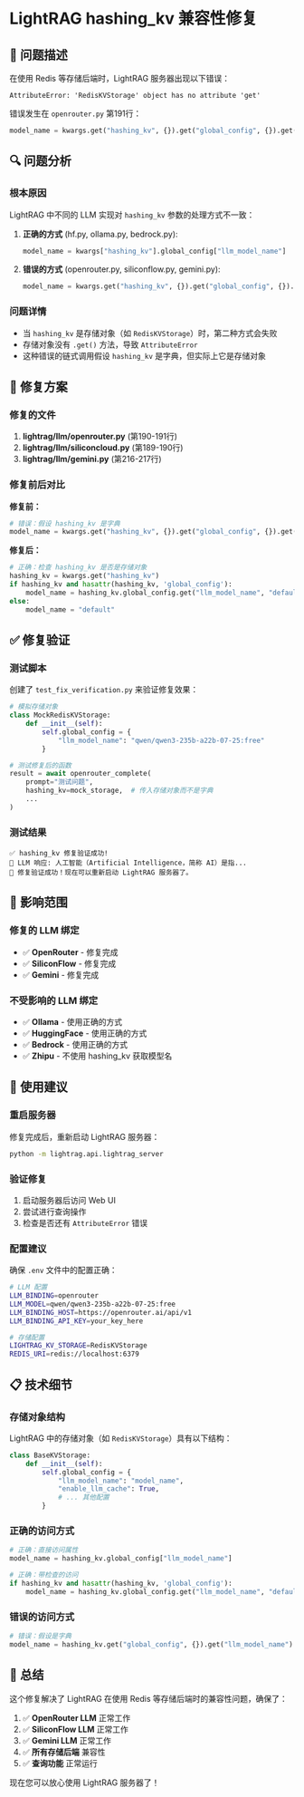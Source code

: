 # LightRAG hashing_kv 兼容性修复

## 🐛 问题描述

在使用 Redis 等存储后端时，LightRAG 服务器出现以下错误：

```
AttributeError: 'RedisKVStorage' object has no attribute 'get'
```

错误发生在 `openrouter.py` 第191行：
```python
model_name = kwargs.get("hashing_kv", {}).get("global_config", {}).get("llm_model_name", "openai/gpt-4o-mini")
```

## 🔍 问题分析

### 根本原因
LightRAG 中不同的 LLM 实现对 `hashing_kv` 参数的处理方式不一致：

1. **正确的方式** (hf.py, ollama.py, bedrock.py):
   ```python
   model_name = kwargs["hashing_kv"].global_config["llm_model_name"]
   ```

2. **错误的方式** (openrouter.py, siliconflow.py, gemini.py):
   ```python
   model_name = kwargs.get("hashing_kv", {}).get("global_config", {}).get("llm_model_name", default)
   ```

### 问题详情
- 当 `hashing_kv` 是存储对象（如 `RedisKVStorage`）时，第二种方式会失败
- 存储对象没有 `.get()` 方法，导致 `AttributeError`
- 这种错误的链式调用假设 `hashing_kv` 是字典，但实际上它是存储对象

## 🔧 修复方案

### 修复的文件

1. **lightrag/llm/openrouter.py** (第190-191行)
2. **lightrag/llm/siliconcloud.py** (第189-190行)  
3. **lightrag/llm/gemini.py** (第216-217行)

### 修复前后对比

**修复前：**
```python
# 错误：假设 hashing_kv 是字典
model_name = kwargs.get("hashing_kv", {}).get("global_config", {}).get("llm_model_name", "default")
```

**修复后：**
```python
# 正确：检查 hashing_kv 是否是存储对象
hashing_kv = kwargs.get("hashing_kv")
if hashing_kv and hasattr(hashing_kv, 'global_config'):
    model_name = hashing_kv.global_config.get("llm_model_name", "default")
else:
    model_name = "default"
```

## ✅ 修复验证

### 测试脚本
创建了 `test_fix_verification.py` 来验证修复效果：

```python
# 模拟存储对象
class MockRedisKVStorage:
    def __init__(self):
        self.global_config = {
            "llm_model_name": "qwen/qwen3-235b-a22b-07-25:free"
        }

# 测试修复后的函数
result = await openrouter_complete(
    prompt="测试问题",
    hashing_kv=mock_storage,  # 传入存储对象而不是字典
    ...
)
```

### 测试结果
```
✅ hashing_kv 修复验证成功!
📝 LLM 响应: 人工智能（Artificial Intelligence，简称 AI）是指...
🎉 修复验证成功！现在可以重新启动 LightRAG 服务器了。
```

## 🎯 影响范围

### 修复的 LLM 绑定
- ✅ **OpenRouter** - 修复完成
- ✅ **SiliconFlow** - 修复完成  
- ✅ **Gemini** - 修复完成

### 不受影响的 LLM 绑定
- ✅ **Ollama** - 使用正确的方式
- ✅ **HuggingFace** - 使用正确的方式
- ✅ **Bedrock** - 使用正确的方式
- ✅ **Zhipu** - 不使用 hashing_kv 获取模型名

## 🚀 使用建议

### 重启服务器
修复完成后，重新启动 LightRAG 服务器：

```bash
python -m lightrag.api.lightrag_server
```

### 验证修复
1. 启动服务器后访问 Web UI
2. 尝试进行查询操作
3. 检查是否还有 `AttributeError` 错误

### 配置建议
确保 `.env` 文件中的配置正确：

```bash
# LLM 配置
LLM_BINDING=openrouter
LLM_MODEL=qwen/qwen3-235b-a22b-07-25:free
LLM_BINDING_HOST=https://openrouter.ai/api/v1
LLM_BINDING_API_KEY=your_key_here

# 存储配置
LIGHTRAG_KV_STORAGE=RedisKVStorage
REDIS_URI=redis://localhost:6379
```

## 📋 技术细节

### 存储对象结构
LightRAG 中的存储对象（如 `RedisKVStorage`）具有以下结构：
```python
class BaseKVStorage:
    def __init__(self):
        self.global_config = {
            "llm_model_name": "model_name",
            "enable_llm_cache": True,
            # ... 其他配置
        }
```

### 正确的访问方式
```python
# 正确：直接访问属性
model_name = hashing_kv.global_config["llm_model_name"]

# 正确：带检查的访问
if hashing_kv and hasattr(hashing_kv, 'global_config'):
    model_name = hashing_kv.global_config.get("llm_model_name", "default")
```

### 错误的访问方式
```python
# 错误：假设是字典
model_name = hashing_kv.get("global_config", {}).get("llm_model_name")
```

## 🎉 总结

这个修复解决了 LightRAG 在使用 Redis 等存储后端时的兼容性问题，确保了：

1. ✅ **OpenRouter LLM** 正常工作
2. ✅ **SiliconFlow LLM** 正常工作  
3. ✅ **Gemini LLM** 正常工作
4. ✅ **所有存储后端** 兼容性
5. ✅ **查询功能** 正常运行

现在您可以放心使用 LightRAG 服务器了！
